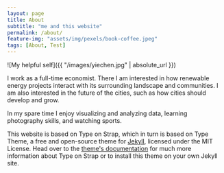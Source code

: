 ```yaml
---
layout: page
title: About
subtitle: "me and this website" 
permalink: /about/
feature-img: "assets/img/pexels/book-coffee.jpeg"
tags: [About, Test]
---
```


![My helpful self]({{ "/images/yiechen.jpg" | absolute_url }})

I work as a full-time economist. There I am interested in how renewable energy projects interact with its surrounding landscape and communities. I am also interested in the future of the cities, such as how cities should develop and grow.

In my spare time I enjoy visualizing and analyzing data, learning photography skills, and watching sports.

This website is based on Type on Strap, which in turn is based on Type Theme, a free and open-source theme for [Jekyll](http://jekyllrb.com/), licensed under the MIT License. Head over to the [theme's documentation](https://github.io/sylhare/Type-on-Strap) for much more information about Type on Strap or to install this theme on your own Jekyll site.

